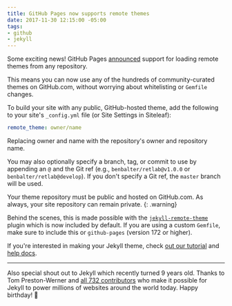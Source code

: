 ```yaml
---
title: GitHub Pages now supports remote themes
date: 2017-11-30 12:15:00 -05:00
tags:
- github
- jekyll
---
```


Some exciting news! GitHub Pages [announced](https://github.com/blog/2464-use-any-theme-with-github-pages) support for loading remote themes from any repository.

This means you can now use any of the hundreds of community-curated themes on GitHub.com, without worrying about whitelisting or `Gemfile` changes.

To build your site with any public, GitHub-hosted theme, add the following to your site's `_config.yml` file (or Site Settings in Siteleaf):

```yaml
remote_theme: owner/name
```

Replacing owner and name with the repository's owner and repository name. 

You may also optionally specify a branch, tag, or commit to use by appending an `@` and the Git ref (e.g., `benbalter/retlab@v1.0.0` or `benbalter/retlab@develop`). If you don't specify a Git ref, the `master` branch will be used.

Your theme repository must be public and hosted on GitHub.com. As always, your site repository can remain private.
{: .warning}

Behind the scenes, this is made possible with the [`jekyll-remote-theme`](https://github.com/benbalter/jekyll-remote-theme) plugin which is now included by default. If you are using a custom `Gemfile`, make sure to include this or `github-pages` (version 172 or higher).

If you're interested in making your Jekyll theme, check [out our tutorial](/blog/making-your-first-jekyll-theme-part-1/) and [help docs](https://learn.siteleaf.com/themes/gem-based-themes/).

---

Also special shout out to Jekyll which recently turned 9 years old. Thanks to Tom Preston-Werner and [all 732 contributors](https://github.com/jekyll/jekyll/graphs/contributors) who make it possible for Jekyll to power millions of websites around the world today. Happy birthday! 🎉